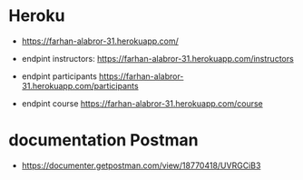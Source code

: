 # Heroku
* https://farhan-alabror-31.herokuapp.com/

* endpint instructors: https://farhan-alabror-31.herokuapp.com/instructors
* endpint participants https://farhan-alabror-31.herokuapp.com/participants
* endpint course https://farhan-alabror-31.herokuapp.com/course

# documentation Postman 
* https://documenter.getpostman.com/view/18770418/UVRGCiB3